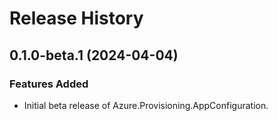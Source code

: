 # Release History

## 0.1.0-beta.1 (2024-04-04)

### Features Added

- Initial beta release of Azure.Provisioning.AppConfiguration.
